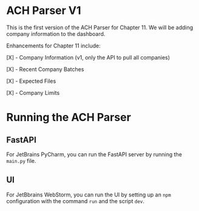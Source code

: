 # ACH Parser V1

This is the first version of the ACH Parser for Chapter 11. We will be adding company information to the dashboard.

Enhancements for Chapter 11 include:

[X] - Company Information (v1, only the API to pull all companies)

[X] - Recent Company Batches

[X] - Expected Files

[X] - Company Limits

# Running the ACH Parser

## FastAPI

For JetBrains PyCharm, you can run the FastAPI server by running the `main.py` file.

## UI 

For JetBbrains WebStorm, you can run the UI by setting up an `npm` configuration with the command `run` and 
the script `dev`. 